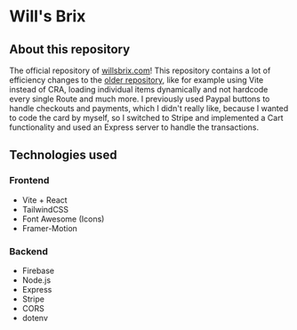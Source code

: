 # Will's Brix

## About this repository
The official repository of [willsbrix.com](https://willsbrix.com)! This repository contains a lot of efficiency changes to the [older repository](https://github.com/nevthereal/willsbrix-v2), like for example using Vite instead of CRA, loading individual items dynamically and not hardcode every single Route and much more. I previously used Paypal buttons to handle checkouts and payments, which I didn't really like, because I wanted to code the card by myself, so I switched to Stripe and implemented a Cart functionality and used an Express server to handle the transactions.

## Technologies used
### Frontend
- Vite + React
- TailwindCSS
- Font Awesome (Icons)
- Framer-Motion
### Backend
- Firebase
- Node.js
- Express
- Stripe
- CORS
- dotenv
